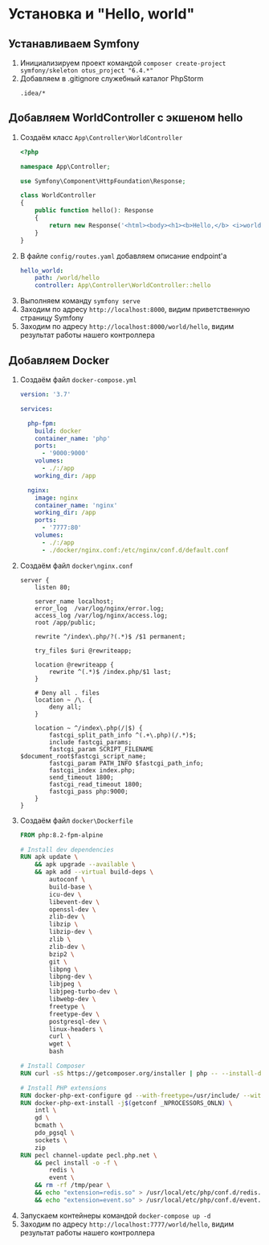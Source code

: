 # Установка и "Hello, world"

## Устанавливаем Symfony
1. Инициализируем проект командой `composer create-project symfony/skeleton otus_project "6.4.*"`
2. Добавляем в .gitignore служебный каталог PhpStorm
    ```gitignore
    .idea/*
    ```

## Добавляем WorldController с экшеном hello

1. Создаём класс `App\Controller\WorldController`
    ```php
    <?php

    namespace App\Controller;

    use Symfony\Component\HttpFoundation\Response;

    class WorldController
    {
        public function hello(): Response
        {
            return new Response('<html><body><h1><b>Hello,</b> <i>world</i>!</h1></body></html>');
        }
    }
    ```
2. В файле `config/routes.yaml` добавляем описание endpoint'а
    ```yaml
    hello_world:
        path: /world/hello
        controller: App\Controller\WorldController::hello
    ```
3. Выполняем команду `symfony serve`
4. Заходим по адресу `http://localhost:8000`, видим приветственную страницу Symfony
5. Заходим по адресу `http://localhost:8000/world/hello`, видим результат работы нашего контроллера

## Добавляем Docker

1. Создаём файл `docker-compose.yml`
    ```yaml
    version: '3.7'
    
    services:
    
      php-fpm:
        build: docker
        container_name: 'php'
        ports:
          - '9000:9000'
        volumes:
          - ./:/app
        working_dir: /app
    
      nginx:
        image: nginx
        container_name: 'nginx'
        working_dir: /app
        ports:
          - '7777:80'
        volumes:
          - ./:/app
          - ./docker/nginx.conf:/etc/nginx/conf.d/default.conf
    ```
2. Создаём файл `docker\nginx.conf`
    ```
    server {
        listen 80;
     
        server_name localhost;
        error_log  /var/log/nginx/error.log;
        access_log /var/log/nginx/access.log;
        root /app/public;
     
        rewrite ^/index\.php/?(.*)$ /$1 permanent;
     
        try_files $uri @rewriteapp;
     
        location @rewriteapp {
            rewrite ^(.*)$ /index.php/$1 last;
        }
     
        # Deny all . files
        location ~ /\. {
            deny all;
        }
     
        location ~ ^/index\.php(/|$) {
            fastcgi_split_path_info ^(.+\.php)(/.*)$;
            include fastcgi_params;
            fastcgi_param SCRIPT_FILENAME $document_root$fastcgi_script_name;
            fastcgi_param PATH_INFO $fastcgi_path_info;
            fastcgi_index index.php;
            send_timeout 1800;
            fastcgi_read_timeout 1800;
            fastcgi_pass php:9000;
        }
    }
    ```
3. Создаём файл `docker\Dockerfile`
    ```dockerfile
    FROM php:8.2-fpm-alpine
    
    # Install dev dependencies
    RUN apk update \
        && apk upgrade --available \
        && apk add --virtual build-deps \
            autoconf \
            build-base \
            icu-dev \
            libevent-dev \
            openssl-dev \
            zlib-dev \
            libzip \
            libzip-dev \
            zlib \
            zlib-dev \
            bzip2 \
            git \
            libpng \
            libpng-dev \
            libjpeg \
            libjpeg-turbo-dev \
            libwebp-dev \
            freetype \
            freetype-dev \
            postgresql-dev \
            linux-headers \
            curl \
            wget \
            bash
    
    # Install Composer
    RUN curl -sS https://getcomposer.org/installer | php -- --install-dir=/usr/bin --filename=composer
    
    # Install PHP extensions
    RUN docker-php-ext-configure gd --with-freetype=/usr/include/ --with-jpeg=/usr/include/
    RUN docker-php-ext-install -j$(getconf _NPROCESSORS_ONLN) \
        intl \
        gd \
        bcmath \
        pdo_pgsql \
        sockets \
        zip
    RUN pecl channel-update pecl.php.net \
        && pecl install -o -f \
            redis \
            event \
        && rm -rf /tmp/pear \
        && echo "extension=redis.so" > /usr/local/etc/php/conf.d/redis.ini \
        && echo "extension=event.so" > /usr/local/etc/php/conf.d/event.ini
     ```
4. Запускаем контейнеры командой `docker-compose up -d`
5. Заходим по адресу `http://localhost:7777/world/hello`, видим результат работы нашего контроллера
